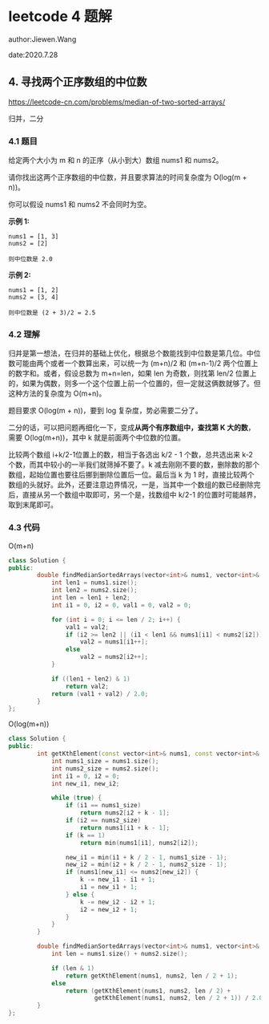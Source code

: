 # leetcode 4 题解

author:Jiewen.Wang

date:2020.7.28

## 4. 寻找两个正序数组的中位数

https://leetcode-cn.com/problems/median-of-two-sorted-arrays/

归并，二分

### 4.1 题目

给定两个大小为 m 和 n 的正序（从小到大）数组 nums1 和 nums2。

请你找出这两个正序数组的中位数，并且要求算法的时间复杂度为 O(log(m + n))。

你可以假设 nums1 和 nums2 不会同时为空。

**示例 1:**

```
nums1 = [1, 3]
nums2 = [2]

则中位数是 2.0
```

**示例 2:**

```
nums1 = [1, 2]
nums2 = [3, 4]

则中位数是 (2 + 3)/2 = 2.5
```

### 4.2 理解

归并是第一想法，在归并的基础上优化，根据总个数能找到中位数是第几位。中位数可能由两个或者一个数算出来，可以统一为 (m+n)/2 和 (m+n-1)/2 两个位置上的数字和。或者，假设总数为 m+n=len，如果 len 为奇数，则找第 len/2 位置上的，如果为偶数，则多一个这个位置上前一个位置的，但一定就这俩数就够了。但这种方法的复杂度为 O(m+n)。

题目要求 O(log(m + n))，要到 log 复杂度，势必需要二分了。 

二分的话，可以把问题再细化一下，变成**从两个有序数组中，查找第 K 大的数**，需要 O(log(m+n))，其中 k 就是前面两个中位数的位置。

比较两个数组 i+k/2-1位置上的数，相当于各选出 k/2 - 1 个数，总共选出来 k-2 个数，而其中较小的一半我们就筛掉不要了。k 减去刚刚不要的数，删除数的那个数组，起始位置也要往后挪到删除位置后一位。最后当 k 为 1 时，直接比较两个数组的头就好。此外，还要注意边界情况，一是，当其中一个数组的数已经删除完后，直接从另一个数组中取即可，另一个是，找数组中 k/2-1 的位置时可能越界，取到末尾即可。

### 4.3 代码

O(m+n)

```c++
class Solution {
public:
        double findMedianSortedArrays(vector<int>& nums1, vector<int>& nums2) {
            int len1 = nums1.size();
            int len2 = nums2.size();
            int len = len1 + len2;
            int i1 = 0, i2 = 0, val1 = 0, val2 = 0;

            for (int i = 0; i <= len / 2; i++) {
                val1 = val2;
                if (i2 >= len2 || (i1 < len1 && nums1[i1] < nums2[i2]))
                    val2 = nums1[i1++];
                else
                    val2 = nums2[i2++];
            }

            if ((len1 + len2) & 1)
                return val2;
            return (val1 + val2) / 2.0;
        }
};
```

O(log(m+n))

```c++
class Solution {
public:
        int getKthElement(const vector<int>& nums1, const vector<int>& nums2, int k) {
            int nums1_size = nums1.size();
            int nums2_size = nums2.size();
            int i1 = 0, i2 = 0;
            int new_i1, new_i2;

            while (true) {
                if (i1 == nums1_size)
                    return nums2[i2 + k - 1];
                if (i2 == nums2_size)
                    return nums1[i1 + k - 1];
                if (k == 1)
                    return min(nums1[i1], nums2[i2]);

                new_i1 = min(i1 + k / 2 - 1, nums1_size - 1);
                new_i2 = min(i2 + k / 2 - 1, nums2_size - 1);
                if (nums1[new_i1] <= nums2[new_i2]) {
                    k -= new_i1 - i1 + 1;
                    i1 = new_i1 + 1;
                } else {
                    k -= new_i2 - i2 + 1;
                    i2 = new_i2 + 1;
                }
            }
        }

        double findMedianSortedArrays(vector<int>& nums1, vector<int>& nums2) {
            int len = nums1.size() + nums2.size();

            if (len & 1)
                return getKthElement(nums1, nums2, len / 2 + 1);
            else
                return (getKthElement(nums1, nums2, len / 2) +
                        getKthElement(nums1, nums2, len / 2 + 1)) / 2.0;
        }
};
```

